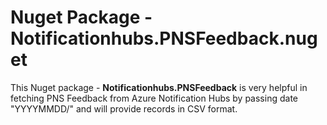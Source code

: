# Nuget Package - Notificationhubs.PNSFeedback.nuget

This Nuget package - <b>Notificationhubs.PNSFeedback</b> is very helpful in fetching PNS Feedback from Azure Notification Hubs by passing date "YYYYMMDD/" and will provide records in CSV format.
